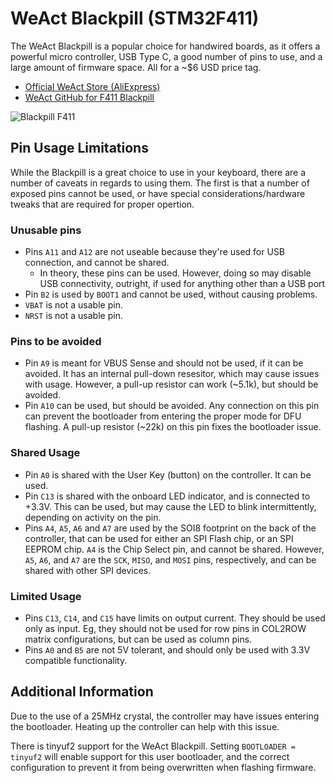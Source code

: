 # WeAct Blackpill (STM32F411)

The WeAct Blackpill is a popular choice for handwired boards, as it offers a powerful micro controller, USB Type C, a good number of pins to use, and a large amount of firmware space.  All for a ~$6 USD price tag. 

* [Official WeAct Store (AliExpress)](https://fr.aliexpress.com/item/1005001456186625.html)
* [WeAct GitHub for F411 Blackpill](https://github.com/WeActTC/MiniSTM32F4x1)

![Blackpill F411](https://i.imgur.com/nCgeolTh.png)


## Pin Usage Limitations

While the Blackpill is a great choice to use in your keyboard, there are a number of caveats in regards to using them.  The first is that a number of exposed pins cannot be used, or have special considerations/hardware tweaks that are required for proper opertion. 

### Unusable pins
* Pins `A11` and `A12` are not useable because they're used for USB connection, and cannot be shared.
  * In theory, these pins can be used.  However, doing so may disable USB connectivity, outright, if used for anything other than a USB port
* Pin `B2` is used by `BOOT1` and cannot be used, without causing problems. 
* `VBAT` is not a usable pin.
* `NRST` is not a usable pin.

### Pins to be avoided
* Pin `A9` is meant for VBUS Sense and should not be used, if it can be avoided.  It has an internal pull-down resesitor, which may cause issues with usage.  However, a pull-up resistor can work (~5.1k), but should be avoided.
* Pin `A10` can be used, but should be avoided.  Any connection on this pin can prevent the bootloader from entering the proper mode for DFU flashing.  A pull-up resistor (~22k) on this pin fixes the bootloader issue. 

### Shared Usage
* Pin `A0` is shared with the User Key (button) on the controller.  It can be used. 
* Pin `C13` is shared with the onboard LED indicator, and is connected to +3.3V.  This can be used, but may cause the LED to blink intermittently, depending on activity on the pin. 
* Pins `A4`, `A5`, `A6` and `A7` are used by the SOI8 footprint on the back of the controller, that can be used for either an SPI Flash chip, or an SPI EEPROM chip.  `A4` is the Chip Select pin, and cannot be shared.  However, `A5`, `A6`, and `A7` are the `SCK`, `MISO`, and `MOSI` pins, respectively, and can be shared with other SPI devices. 

### Limited Usage
* Pins `C13`, `C14`, and `C15` have limits on output current. They should be used only as input.   Eg, they should not be used for row pins in COL2ROW matrix configurations, but can be used as column pins.
* Pins `A0` and `B5` are not 5V tolerant, and should only be used with 3.3V compatible functionality. 

## Additional Information

Due to the use of a 25MHz crystal, the controller may have issues entering the bootloader.  Heating up the controller can help with this issue. 

There is tinyuf2 support for the WeAct Blackpill.  Setting `BOOTLOADER = tinyuf2` will enable support for this user bootloader, and the correct configuration to prevent it from being overwritten when flashing firmware. 
